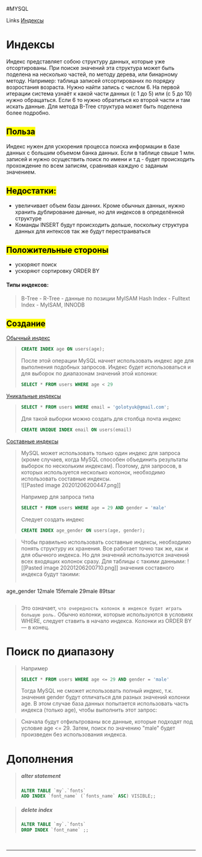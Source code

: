#MYSQL 

Links
 [Индексы ](https://ruhighload.com/%D0%98%D0%BD%D0%B4%D0%B5%D0%BA%D1%81%D1%8B+%D0%B2+mysql)
 
# Индексы
Индекс представляет собою структуру данных, которые уже отсортированы. При поиске значений эта структура может быть поделена на несколько частей, по методу дерева, или бинарному методу. Например: таблица записей отсортированих по порядку возростания возраста. Нужно найти запись с числом 6. На первой итерации система узнаёт к какой части данных (с 1 до 5) или (с 5 до 10) нужно обращаться. Если 6 то нужно обратиться ко второй части и там искать данные. Для метода  B-Tree структура может быть поделена более подробно.

## <mark>Польза</mark>

Индекс нужен для ускорения процесса поиска информации в базе данных с большим объемом банка данных. Если в таблице свыше 1 млн. записей и нужно осуществить поиск по имени и т.д - будет происходить прохождение по всем записям, сравнивая каждую с заданым  значением. 

## <mark>Недостатки:</mark>
 - увеличивает объем базы данних. Кроме обычных данных, нужно хранить дублирование данные, но для индексов в определённой структуре
 - Команды INSERT будут происходить дольше, поскольку структура данных для интексов так же будут перестраиваться

## <mark>Положительные стороны</mark>
- ускоряют поиск
- ускоряют сортировку ORDER BY


#### Типы индексов:
>B-Tree - 
R-Tree - данные по позиции MyISAM
Hash Index - 
Fulltext Index -  MyISAM, INNODB

## <mark>Создание</mark>

<u>Обычный индекс</u>
>```sql
>CREATE INDEX age ON users(age);
>```
>После этой операции MySQL начнет использовать индекс age для выполнения подобных запросов. Индекс будет использоваться и для выборок по диапазонам значений этой колонки:
>```sql
>SELECT * FROM users WHERE age < 29
>```



<u>Уникальные индексы </u>
>```sql
>SELECT * FROM users WHERE email = 'golotyuk@gmail.com';
>```
>Для такой выборки можно создать для столбца почта индекс
>```sql
>CREATE UNIQUE INDEX email ON users(email)
>```


<u>Составные индексы</u>

>MySQL может использовать только один индекс для запроса (кроме случаев, когда MySQL способен объединить результаты выборок по нескольким индексам). Поэтому, для запросов, в которых используется несколько колонок, необходимо использовать составные индексы.
><br>
> ![[Pasted image 20201206200447.png]]
> 
> Например для запроса типа
> ```sql
> SELECT * FROM users WHERE age = 29 AND gender = 'male'
> ```
> Следует создать индекс 
> ```sql
> CREATE INDEX age_gender ON users(age, gender);
> ```


>Чтобы правильно использовать составные индексы, необходимо понять структуру их хранения. Все работает точно так же, как и для обычного индекса. Но для значений используются значений всех входящих колонок сразу. Для таблицы с такими данными:
![[Pasted image 20201206200710.png]]
значения составного индекса будут такими:
>```sql
age_gender
12male
15female
29male
89tsar
>```

>Это означает, `что очередность колонок в индексе будет играть большую роль.` Обычно колонки, которые используются в условиях WHERE, следует ставить в начало индекса. Колонки из ORDER BY — в конец.

# Поиск по диапазону 

>Например
>```sql
>SELECT * FROM users WHERE age <= 29 AND gender = 'male'
>```
>Тогда MySQL не сможет использовать полный индекс, т.к. значения gender будут отличаться для разных значений колонки age. В этом случае база данных попытается использовать часть индекса (только age), чтобы выполнить этот запрос:

>Сначала будут отфильтрованы все данные, которые подходят под условие age <= 29. Затем, поиск по значению "male" будет произведен без использования индекса.


# Дополнения

>##### alter statement
>```sql
>ALTER TABLE `my`.`fonts` 
>ADD INDEX `font_name` (`fonts_name` ASC) VISIBLE;;
>```


>##### delete index
>```sql
>ALTER TABLE `my`.`fonts` 
>DROP INDEX `font_name` ;;
>```



<br>
<hr>




